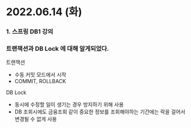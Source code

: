 # 2022.06.14 (화)

### 1. 스프링 DB1 강의

### 트랜잭션과 DB Lock 에 대해 알게되었다.
트랜잭션   
- 수동 커밋 모드에서 시작  
- COMMIT, ROLLBACK

DB Lock
- 동시에 수정할 일이 생기는 경우 방지하기 위해 사용
- DB 조회시에도 금융조회 같이 중요한 정보를 조회해야하는 기간에는 락을 걸어서 변경될 수 없게 사용






